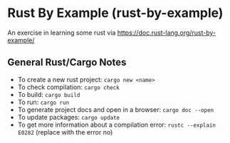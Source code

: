 # Rust By Example (rust-by-example)
An exercise in learning some rust via https://doc.rust-lang.org/rust-by-example/

## General Rust/Cargo Notes
- To create a new rust project: `cargo new <name>`
- To check compilation: `cargo check`
- To build: `cargo build`
- To run: `cargo run`
- To generate project docs and open in a browser: `cargo doc --open`
- To update packages: `cargo update`
- To get more information about a compilation error: `rustc --explain E0282` (replace with the error no)
